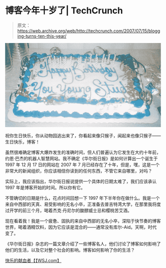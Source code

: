 # 博客今年十岁了| TechCrunch

> 原文：<https://web.archive.org/web/http://techcrunch.com/2007/07/15/blogging-turns-ten-this-year/>

![blogging](img/be7ca9fd749077ef343017492ae555b5.png)

祝你生日快乐，你从动物园逃出来了，你看起来像只猴子，闻起来也像只猴子——生日快乐，博客！

虽然很难确定博客大爆炸发生的准确时间，但人们普遍认为它发生在大约十年前，约恩·巴杰的机器人智慧网站。我不确定《华尔街日报》是如何计算出一个诞生于 1997 年 12 月 17 日的网站在 2007 年 7 月已经存在了十年，但是，嘿，这是一个非常大的新闻组织，你应该相信你读到的任何东西，不管它来自哪里，对吗？

实际上，我应该指出，华尔街日报说提供一个具体的日期太难了，我们应该承认 1997 年是博客开始的时间。所以你有它。

不管确切的日期是什么，花点时间回想一下 1997 年下半年你在做什么。我是一个来自中西部的天真、易受影响的无名小卒，正准备去普吉特湾大学，在那里我将度过开学的前三个月，喝着杰克·丹尼尔的酸醪威士忌和樱桃苦艾酒。

现在看着我！我是一个疲惫、固执的来自中西部的无名小卒，深陷于快节奏的博客世界，喝着酒精饮料，因为它应该是混合的——通常没有库尔-Aid。天啊，时代变了。

《华尔街日报》杂志的一篇文章介绍了一些博客名人，他们讨论了博客如何影响了他们的生活，以及它对整个社会的影响。博客如何影响了你的生活？

[快乐的献血者【【WSJ.com】](https://web.archive.org/web/20160206135048/http://online.wsj.com/article/SB118436667045766268.html)